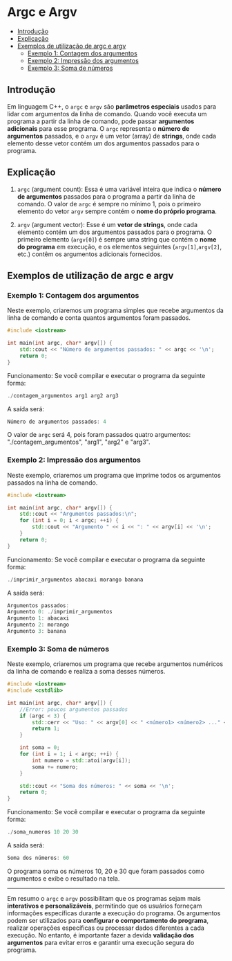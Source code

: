 # Argc e Argv

<!-- toc -->
- [Introdução](#introdução)
- [Explicação](#explicação)
- [Exemplos de utilização de argc e argv](#exemplos-de-utilização-de-argc-e-argv)
  - [Exemplo 1: Contagem dos argumentos](#exemplo-1-contagem-dos-argumentos)
  - [Exemplo 2: Impressão dos argumentos](#exemplo-2-impressão-dos-argumentos)
  - [Exemplo 3: Soma de números](#exemplo-3-soma-de-números)
<!-- toc -->

## Introdução

Em linguagem C++, o `argc` e `argv` são **parâmetros especiais** usados para
lidar com argumentos da linha de comando. Quando você executa um programa a
partir da linha de comando, pode passar **argumentos adicionais** para esse
programa. O `argc` representa o **número de argumentos** passados, e o `argv` é
um vetor (array) de **strings**, onde cada elemento desse vetor contém um dos
argumentos passados para o programa.

## Explicação

1. `argc` (argument count): Essa é uma variável inteira que indica o **número
de argumentos** passados para o programa a partir da linha de comando. O valor de
`argc` é sempre no mínimo 1, pois o primeiro elemento do vetor `argv` sempre
contém o **nome do próprio programa**.

2. `argv` (argument vector): Esse é um **vetor de strings**, onde cada elemento contém
um dos argumentos passados para o programa. O primeiro elemento (`argv[0]`) é sempre
uma string que contém o **nome do programa** em execução, e os elementos seguintes
(`argv[1]`,`argv[2]`, etc.) contêm os argumentos adicionais fornecidos.

## Exemplos de utilização de argc e argv

### Exemplo 1: Contagem dos argumentos

Neste exemplo, criaremos um programa simples que recebe argumentos da linha de
comando e conta quantos argumentos foram passados.

```cpp
#include <iostream>

int main(int argc, char* argv[]) {
    std::cout << "Número de argumentos passados: " << argc << '\n';
    return 0;
}
```

Funcionamento:
Se você compilar e executar o programa da seguinte forma:

```cpp
./contagem_argumentos arg1 arg2 arg3
```

A saída será:

```cpp
Número de argumentos passados: 4
```

O valor de `argc` será 4, pois foram passados quatro argumentos:
"./contagem_argumentos", "arg1", "arg2" e "arg3".

### Exemplo 2: Impressão dos argumentos

Neste exemplo, criaremos um programa que imprime todos os argumentos passados
na linha de comando.

```cpp
#include <iostream>

int main(int argc, char* argv[]) {
    std::cout << "Argumentos passados:\n";
    for (int i = 0; i < argc; ++i) {
        std::cout << "Argumento " << i << ": " << argv[i] << '\n';
    }
    return 0;
}
```

Funcionamento:
Se você compilar e executar o programa da seguinte forma:

```cpp
./imprimir_argumentos abacaxi morango banana
```

A saída será:

```cpp
Argumentos passados:
Argumento 0: ./imprimir_argumentos
Argumento 1: abacaxi
Argumento 2: morango
Argumento 3: banana
```

### Exemplo 3: Soma de números

Neste exemplo, criaremos um programa que recebe argumentos numéricos da linha
de comando e realiza a soma desses números.

```cpp
#include <iostream>
#include <cstdlib>

int main(int argc, char* argv[]) {
    //Error: poucos argumentos passados
    if (argc < 3) {
        std::cerr << "Uso: " << argv[0] << " <número1> <número2> ..." << '\n';
        return 1;
    }

    int soma = 0;
    for (int i = 1; i < argc; ++i) {
        int numero = std::atoi(argv[i]);
        soma += numero;
    }

    std::cout << "Soma dos números: " << soma << '\n';
    return 0;
}
```

Funcionamento:
Se você compilar e executar o programa da seguinte forma:

```cpp
./soma_numeros 10 20 30
```

A saída será:

```cpp
Soma dos números: 60
```

O programa soma os números 10, 20 e 30 que foram passados como argumentos e
exibe o resultado na tela.

---

Em resumo o `argc` e `argv` possibilitam que os programas sejam mais **interativos
e personalizáveis**, permitindo que os usuários forneçam informações específicas
durante a execução do programa. Os argumentos podem ser utilizados para **configurar
o comportamento do programa**, realizar operações específicas ou processar dados
diferentes a cada execução. No entanto, é importante fazer a devida **validação
dos argumentos** para evitar erros e garantir uma execução segura do programa.
